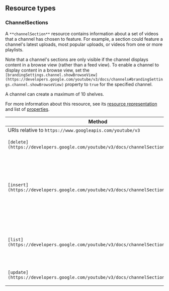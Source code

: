 Resource types
--------------

### ChannelSections

A `**channelSection**` resource contains information about a set of videos that a channel has chosen to feature. For example, a section could feature a channel's latest uploads, most popular uploads, or videos from one or more playlists.  
  
Note that a channel's sections are only visible if the channel displays content in a browse view (rather than a feed view). To enable a channel to display content in a browse view, set the `[brandingSettings.channel.showBrowseView](https://developers.google.com/youtube/v3/docs/channels#brandingSettings.channel.showBrowseView)` property to `true` for the specified channel.  
  
A channel can create a maximum of 10 shelves.

For more information about this resource, see its [resource representation](https://developers.google.com/youtube/v3/docs/channelSections#resource) and list of [properties](https://developers.google.com/youtube/v3/docs/channelSections#properties).

| Method | HTTP request | Description |
| --- | --- | --- |
| URIs relative to `https://www.googleapis.com/youtube/v3` |     |     |
| `[delete](https://developers.google.com/youtube/v3/docs/channelSections/delete)` | `DELETE /channelSections` | Deletes a channel section. |
| `[insert](https://developers.google.com/youtube/v3/docs/channelSections/insert)` | `POST /channelSections` | Adds a channel section to the authenticated user's channel. A channel can create a maximum of 10 shelves. |
| `[list](https://developers.google.com/youtube/v3/docs/channelSections/list)` | `GET /channelSections` | Returns a list of `channelSection` resources that match the API request criteria. |
| `[update](https://developers.google.com/youtube/v3/docs/channelSections/update)` | `PUT /channelSections` | Updates a channel section. |